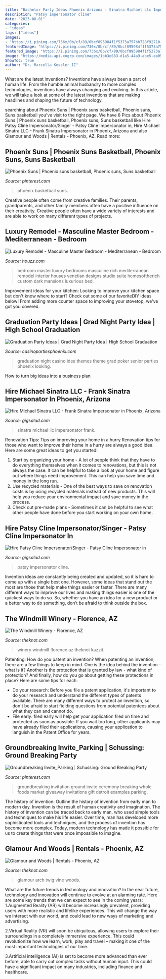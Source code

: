 ```yaml
---
title: "Bachelor Party Ideas Phoenix Arizona - Sinatra Michael Llc Impersonator Frank"
description: "Patsy impersonator cline"
date: "2023-08-01"
categories:
- "ideas"
tags: ["ideas"]
images:
- "https://i.pinimg.com/736x/0b/cf/89/0bcf895984f1f5373a757bb728f92710--sports-posters-sports-logos.jpg"
featuredImage: "https://i.pinimg.com/736x/0b/cf/89/0bcf895984f1f5373a757bb728f92710--sports-posters-sports-logos.jpg"
featured_image: "https://i.pinimg.com/736x/0b/cf/89/0bcf895984f1f5373a757bb728f92710--sports-posters-sports-logos.jpg"
image: "https://media-api.xogrp.com/images/1bb3e633-d1a5-44a9-abe5-ea958c7850cf~rs_360.480"
ShowToc: true
author: "Dr. Marcella Kessler II"
---
```



What are the latest inventions?
Inventions have always been a part of human life. From the humble animal husbandry to more complex technologies, inventions have always changing and evolving. In this article, we will take a look at some of the latest inventions that are making headlines and shaping the future of technology.

	

		
searching about Phoenix Suns | Phoenix suns basketball, Phoenix suns, Suns basketball you've visit to the right page. We have 8 Pics about Phoenix Suns | Phoenix suns basketball, Phoenix suns, Suns basketball like Hire Patsy Cline Impersonator/Singer - Patsy Cline Impersonator in, Hire Michael Sinatra LLC - Frank Sinatra Impersonator in Phoenix, Arizona and also Glamour and Woods | Rentals - Phoenix, AZ. Read more:
		
    
## Phoenix Suns | Phoenix Suns Basketball, Phoenix Suns, Suns Basketball

<img loading=lazy src="https://i.pinimg.com/736x/0b/cf/89/0bcf895984f1f5373a757bb728f92710--sports-posters-sports-logos.jpg" onerror="this.onerror=null;this.src='https://tse1.mm.bing.net/th?id=OIP.dsnWCAntneUxeFJQjGuFoAHaHN&amp;pid=15.1';" alt="Phoenix Suns | Phoenix suns basketball, Phoenix suns, Suns basketball">

_Source: pinterest.com_

>phoenix basketball suns. 

	

Creative people often come from creative families. Their parents, grandparents, and other family members often have a positive influence on their creativity. Creative people often have a wide variety of interests and are able to work on many different types of projects.

    
## Luxury Remodel - Masculine Master Bedroom - Mediterranean - Bedroom

<img loading=lazy src="https://st.hzcdn.com/simgs/c681e1cd02cf160c_4-6830/mediterranean-bedroom.jpg" onerror="this.onerror=null;this.src='https://tse1.mm.bing.net/th?id=OIP.rG979njl-XBp_N0xCsJ7TQHaFI&amp;pid=15.1';" alt="Luxury Remodel - Masculine Master Bedroom - Mediterranean - Bedroom">

_Source: houzz.com_

>bedroom master luxury bedrooms masculine rich mediterranean remodel interior houses venetian designs studio suite homesoftherich custom dark mansions luxurious bed. 

	

Improvement ideas for your kitchen:
Looking to improve your kitchen space but don't know where to start? Check out some of our favoriteDIY ideas below! From adding more counter space to improving your stovetop, we've got you covered.

    
## Graduation Party Ideas | Grad Night Party Idea | High School Graduation

<img loading=lazy src="http://www.casinopartiesphoenix.com/images/graduation-casino-theme-party.jpg" onerror="this.onerror=null;this.src='https://tse2.mm.bing.net/th?id=OIP.EDgYRlhM5p82pF3_z0V9ggHaFj&amp;pid=15.1';" alt="Graduation Party Ideas | Grad Night Party Idea | High School Graduation">

_Source: casinopartiesphoenix.com_

>graduation night casino idea themes theme grad poker senior parties phoenix looking. 

	

How to turn big ideas into a business plan
 

    
## Hire Michael Sinatra LLC - Frank Sinatra Impersonator In Phoenix, Arizona

<img loading=lazy src="https://img.youtube.com/vi/XgCs7DuWRug/maxresdefault.jpg" onerror="this.onerror=null;this.src='https://tse4.mm.bing.net/th?id=OIP.rDhvjvS9QrQR8-nYayyZqQHaEK&amp;pid=15.1';" alt="Hire Michael Sinatra LLC - Frank Sinatra Impersonator in Phoenix, Arizona">

_Source: gigsalad.com_

>sinatra michael llc impersonator frank. 

	

Renovation Tips: Tips on improving your home in a hurry
Renovation tips for those who want to improve their home in a hurry are always a good idea. Here are some great ideas to get you started: 
 1. Start by organizing your home - A lot of people think that they have to do everything themselves when it comes to renovations, but this is not always the case. It can be helpful to take a look at your home and figure out where things need improvement. This can help you save time and money in the long run. 
2. Use recycled materials - One of the best ways to save on renovation costs is by using recycled materials instead of new products. This will help you reduce your environmental impact and save money in the process. 
3. Check out pre-made plans - Sometimes it can be helpful to see what other people have done before you start working on your own home.

    
## Hire Patsy Cline Impersonator/Singer - Patsy Cline Impersonator In

<img loading=lazy src="https://img.youtube.com/vi/Gl58ALGD_GE/maxresdefault.jpg" onerror="this.onerror=null;this.src='https://tse1.mm.bing.net/th?id=OIP.fzna-iX8H7_Hpzb0rsvjrwHaEK&amp;pid=15.1';" alt="Hire Patsy Cline Impersonator/Singer - Patsy Cline Impersonator in">

_Source: gigsalad.com_

>patsy impersonator cline. 

	

Invention ideas are constantly being created and updated, so it is hard to come up with a single best one. However, some ideas that stand out the most are those that help make things easier or faster. There are many different ways to improve our lives and making things easier is one of the quickest ways to do so. So, whether you have an idea for a new product or a better way to do something, don’t be afraid to think outside the box.

    
## The Windmill Winery - Florence, AZ

<img loading=lazy src="https://apis.xogrp.com/media-api/images/30cf2c61-18eb-46ca-8a48-f7c70b8cac23~rs_2001.480.fit" onerror="this.onerror=null;this.src='https://tse4.mm.bing.net/th?id=OIP.kR4yQjXpMOM49DKdZXyQDAHaFj&amp;pid=15.1';" alt="The Windmill Winery - Florence, AZ">

_Source: theknot.com_

>winery windmill florence az theknot kazzit. 

	

Patenting: How do you patent an invention?
When patenting an invention, there are a few things to keep in mind. One is the idea behind the invention - what is it? Another is the protection that is granted by law - what kind of protection? And finally, how do you go about getting these protections in place? Here are some tips for each: 
- Do your research: Before you file a patent application, it's important to do your research and understand the different types of patents available. There are many different ways to protect an invention, so don't be afraid to start fielding questions from potential patentees about what they can and cannot do. 
- File early: filed early will help get your application filed on time and protected as soon as possible. If you wait too long, other applicants may have already filed their applications, causing your application to languish in the Patent Office for years.

    
## Groundbreaking Invite_Parking | Schussing: Ground Breaking Party

<img loading=lazy src="https://s-media-cache-ak0.pinimg.com/736x/5c/c6/b7/5cc6b714bd6ccd8569d55c69cb22c1d4.jpg" onerror="this.onerror=null;this.src='https://tse2.mm.bing.net/th?id=OIP.OmQzt5_7orAzEEwAgUrqggHaLc&amp;pid=15.1';" alt="Groundbreaking Invite_Parking | Schussing: Ground Breaking Party">

_Source: pinterest.com_

>groundbreaking invitation ground invite ceremony breaking whole foods market giveaway invitations gift detroit examples parking. 

	

The history of invention: Outline the history of invention from early man to modern day.
Invention is the result of human creativity and imagination. The history of invention can be traced back to early man, who used simple tools and techniques to make his life easier. Over time, man has developed more sophisticated tools and techniques, and the process of invention has become more complex. Today, modern technology has made it possible for us to create things that were once impossible to imagine.

    
## Glamour And Woods | Rentals - Phoenix, AZ

<img loading=lazy src="https://media-api.xogrp.com/images/1bb3e633-d1a5-44a9-abe5-ea958c7850cf~rs_360.480" onerror="this.onerror=null;this.src='https://tse2.mm.bing.net/th?id=OIP.uzrjNmufT49FiRmaPwnT6AAAAA&amp;pid=15.1';" alt="Glamour and Woods | Rentals - Phoenix, AZ">

_Source: theknot.com_

>glamour arch twig vine woods. 

	

What are the future trends in technology and innovation?
In the near future, technology and innovation will continue to evolve at an alarming rate. Here are some key trends that we can expect to see in the coming years:
1.Augmented Reality (AR) will become increasingly prevalent, providing users with more realistic and lifelike experiences. This will change the way we interact with our world, and could lead to new ways of marketing and advertising.

2.Virtual Reality (VR) will soon be ubiquitous, allowing users to explore their surroundings in a completely immersive experience. This could revolutionize how we learn, work, play and travel – making it one of the most important technologies of our time.

3.Artificial intelligence (AI) is set to become more advanced than ever before, able to carry out complex tasks without human input. This could have a significant impact on many industries, including finance and healthcare.


